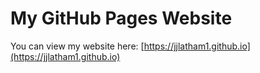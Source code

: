 # My GitHub Pages Website

You can view my website here: [https://jjlatham1.github.io](https://jjlatham1.github.io)
